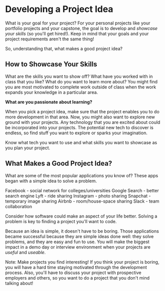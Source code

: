 # Developing a Project Idea

What is your goal for your project? For your personal projects like your portfolio projects and your capstone, the goal is to develop and *showcase your skills* (so you'll get hired!). Keep in mind that your goals and your project requirements aren't the same thing! 

So, understanding that, what makes a good project idea? 

## How to Showcase Your Skills

What are the skills you want to show off? What have you worked with in class that you like? What do you want to learn more about? You might find you are most motivated to complete work outside of class when the work expands your knowledge in a particular area. 

**What are you passionate about learning?** 

When you pick a project idea, make sure that the project enables you to do more development in that area. Now, you might also want to explore new ground with your projects. Any technology that you are excited about could be incorporated into your projects. The potential new tech to discover is endless, so find stuff you want to explore or sparks your imagination.

Know what tech you want to use and what skills you want to showcase as you plan your project.

## What Makes a Good Project Idea?

What are some of the most popular applications you know of? These apps began with a simple idea to solve a problem.

Facebook - social network for colleges/universities
Google Search - better search engine
Lyft - ride sharing
Instagram - photo sharing
Snapchat - temporary image sharing
Airbnb - room/house-space sharing
Slack - team collaboration

Consider how software could make an aspect of your life better. Solving a problem is key to finding a project you'll want to code. 

Because an idea is simple, it doesn't have to be boring. Those applications became successful because they are simple ideas done well: they solve problems, and they are easy and fun to use. You will make the biggest impact in a demo day or interview environment when your projects are *useful* and *useable*. 

Note: Make projects you find interesting! If you think your project is boring, you will have a hard time staying motivated through the development process. Also, you'll have to discuss your project with prospective employers and others, so you want to do a project that you don't mind talking about!